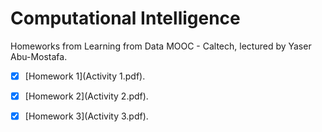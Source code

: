 # Computational Intelligence

Homeworks from Learning from Data MOOC - Caltech, lectured by Yaser Abu-Mostafa.

- [X] [Homework 1](Activity 1.pdf).

- [X] [Homework 2](Activity 2.pdf).

- [X] [Homework 3](Activity 3.pdf).
